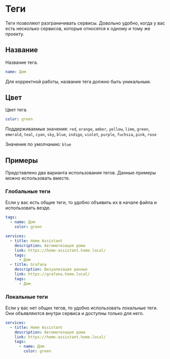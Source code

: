 # Теги

<preview-image name="reference/tags" />

Теги позволяют разграничивать сервисы. Довольно удобно, когда у вас есть несколько сервисов, которые относятся к одному и тому же проекту.

## Название

Название тега.

```yaml
name: Дом
```

Для корректной работы, название тега должно быть уникальным.

## Цвет

Цвет тега.

```yaml
color: green
```

Поддерживаемые значения: `red`, `orange`, `amber`, `yellow`, `lime`, `green`, `emerald`, `teal`, `cyan`, `sky`, `blue`, `indigo`, `violet`, `purple`, `fuchsia`, `pink`, `rose`

Значение по умолчанию: `blue`

## Примеры

Представлено два варианта использования тегов. Данные примеры можно использовать вместе.

### Глобальные теги

Если у вас есть общие теги, то удобно объявить их в начале файла и использовать везде.

```yaml
tags:
  - name: Дом
    color: green

services:
  - title: Home Assistant
    description: Автоматизация дома
    link: https://home-assistant.home.local/
    tags:
      - Дом
  - title: Grafana
    description: Визуализация данных
    link: https://grafana.home.local/
    tags:
      - Дом
```

### Локальные теги

Если у вас нет общих тегов, то удобно использовать локальные теги. Они объявляются внутри сервиса и доступны только для него.

```yaml
services:
  - title: Home Assistant
    description: Автоматизация дома
    link: https://home-assistant.home.local/
    tags:
      - name: Дом
        color: green
```
